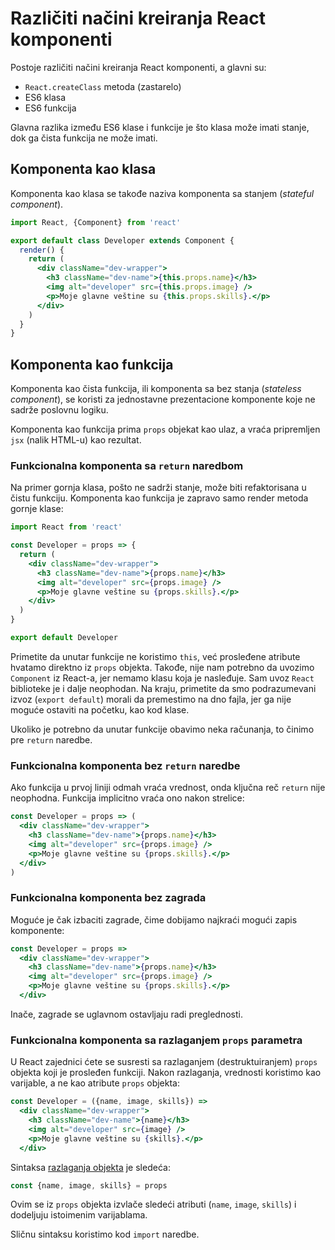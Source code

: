 # Različiti načini kreiranja React komponenti

Postoje različiti načini kreiranja React komponenti, a glavni su:

- `React.createClass` metoda (zastarelo)
- ES6 klasa
- ES6 funkcija

Glavna razlika između ES6 klase i funkcije je što klasa može imati stanje, dok ga čista funkcija ne može imati.

## Komponenta kao klasa

Komponenta kao klasa se takođe naziva komponenta sa stanjem (*stateful component*).

```jsx
import React, {Component} from 'react'

export default class Developer extends Component {
  render() {
    return (
      <div className="dev-wrapper">
        <h3 className="dev-name">{this.props.name}</h3>
        <img alt="developer" src={this.props.image} />
        <p>Moje glavne veštine su {this.props.skills}.</p>
      </div>
    )
  }
}
```

## Komponenta kao funkcija

Komponenta kao čista funkcija, ili komponenta sa bez stanja (*stateless component*), se koristi za jednostavne prezentacione komponente koje ne sadrže poslovnu logiku.

Komponenta kao funkcija prima `props` objekat kao ulaz, a vraća pripremljen `jsx` (nalik HTML-u) kao rezultat.

### Funkcionalna komponenta sa `return` naredbom

Na primer gornja klasa, pošto ne sadrži stanje, može biti refaktorisana u čistu funkciju. Komponenta kao funkcija je zapravo samo render metoda gornje klase:

```jsx
import React from 'react'

const Developer = props => {
  return (
    <div className="dev-wrapper">
      <h3 className="dev-name">{props.name}</h3>
      <img alt="developer" src={props.image} />
      <p>Moje glavne veštine su {props.skills}.</p>
    </div>
  )
}

export default Developer
```

Primetite da unutar funkcije ne koristimo `this`, već prosleđene atribute hvatamo direktno iz `props` objekta. Takođe, nije nam potrebno da uvozimo `Component` iz React-a, jer nemamo klasu koja je nasleđuje. Sam uvoz `React` biblioteke je i dalje neophodan. Na kraju, primetite da smo podrazumevani izvoz (`export default`) morali da premestimo na dno fajla, jer ga nije moguće ostaviti na početku, kao kod klase.

Ukoliko je potrebno da unutar funkcije obavimo neka računanja, to činimo pre `return` naredbe.

### Funkcionalna komponenta bez `return` naredbe

Ako funkcija u prvoj liniji odmah vraća vrednost, onda ključna reč `return` nije neophodna. Funkcija implicitno vraća ono nakon strelice:

```jsx
const Developer = props => (
  <div className="dev-wrapper">
    <h3 className="dev-name">{props.name}</h3>
    <img alt="developer" src={props.image} />
    <p>Moje glavne veštine su {props.skills}.</p>
  </div>
)
```

### Funkcionalna komponenta bez zagrada

Moguće je čak izbaciti zagrade, čime dobijamo najkraći mogući zapis komponente:

```jsx
const Developer = props =>
  <div className="dev-wrapper">
    <h3 className="dev-name">{props.name}</h3>
    <img alt="developer" src={props.image} />
    <p>Moje glavne veštine su {props.skills}.</p>
  </div>
```

Inače, zagrade se uglavnom ostavljaju radi preglednosti.

### Funkcionalna komponenta sa razlaganjem `props` parametra

U React zajednici ćete se susresti sa razlaganjem (destruktuiranjem) `props` objekta koji je prosleđen funkciji. Nakon razlaganja, vrednosti koristimo kao varijable, a ne kao atribute `props` objekta:

```jsx
const Developer = ({name, image, skills}) =>
  <div className="dev-wrapper">
    <h3 className="dev-name">{name}</h3>
    <img alt="developer" src={image} />
    <p>Moje glavne veštine su {skills}.</p>
  </div>
```

Sintaksa [razlaganja objekta](https://developer.mozilla.org/en-US/docs/Web/JavaScript/Reference/Operators/Destructuring_assignment#Object_destructuring) je sledeća:

```js
const {name, image, skills} = props
```

Ovim se iz `props` objekta izvlače sledeći atributi (`name`, `image`, `skills`) i dodeljuju istoimenim varijablama.

Sličnu sintaksu koristimo kod `import` naredbe.
